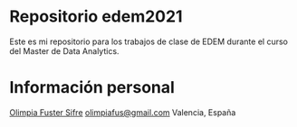 # Repositorio edem2021

Este es mi repositorio para los trabajos de clase de EDEM durante el curso del Master de Data Analytics. 


# Información personal

[Olimpia Fuster Sifre](https://www.linkedin.com/in/olimpia-fuster/)
olimpiafus@gmail.com
Valencia, España

